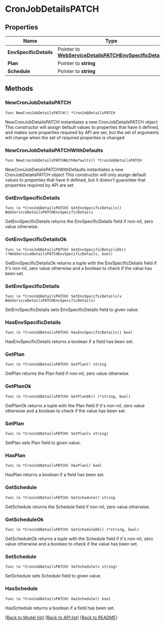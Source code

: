 # CronJobDetailsPATCH

## Properties

Name | Type | Description | Notes
------------ | ------------- | ------------- | -------------
**EnvSpecificDetails** | Pointer to [**WebServiceDetailsPATCHEnvSpecificDetails**](WebServiceDetailsPATCHEnvSpecificDetails.md) |  | [optional] 
**Plan** | Pointer to **string** |  | [optional] 
**Schedule** | Pointer to **string** |  | [optional] 

## Methods

### NewCronJobDetailsPATCH

`func NewCronJobDetailsPATCH() *CronJobDetailsPATCH`

NewCronJobDetailsPATCH instantiates a new CronJobDetailsPATCH object
This constructor will assign default values to properties that have it defined,
and makes sure properties required by API are set, but the set of arguments
will change when the set of required properties is changed

### NewCronJobDetailsPATCHWithDefaults

`func NewCronJobDetailsPATCHWithDefaults() *CronJobDetailsPATCH`

NewCronJobDetailsPATCHWithDefaults instantiates a new CronJobDetailsPATCH object
This constructor will only assign default values to properties that have it defined,
but it doesn't guarantee that properties required by API are set

### GetEnvSpecificDetails

`func (o *CronJobDetailsPATCH) GetEnvSpecificDetails() WebServiceDetailsPATCHEnvSpecificDetails`

GetEnvSpecificDetails returns the EnvSpecificDetails field if non-nil, zero value otherwise.

### GetEnvSpecificDetailsOk

`func (o *CronJobDetailsPATCH) GetEnvSpecificDetailsOk() (*WebServiceDetailsPATCHEnvSpecificDetails, bool)`

GetEnvSpecificDetailsOk returns a tuple with the EnvSpecificDetails field if it's non-nil, zero value otherwise
and a boolean to check if the value has been set.

### SetEnvSpecificDetails

`func (o *CronJobDetailsPATCH) SetEnvSpecificDetails(v WebServiceDetailsPATCHEnvSpecificDetails)`

SetEnvSpecificDetails sets EnvSpecificDetails field to given value.

### HasEnvSpecificDetails

`func (o *CronJobDetailsPATCH) HasEnvSpecificDetails() bool`

HasEnvSpecificDetails returns a boolean if a field has been set.

### GetPlan

`func (o *CronJobDetailsPATCH) GetPlan() string`

GetPlan returns the Plan field if non-nil, zero value otherwise.

### GetPlanOk

`func (o *CronJobDetailsPATCH) GetPlanOk() (*string, bool)`

GetPlanOk returns a tuple with the Plan field if it's non-nil, zero value otherwise
and a boolean to check if the value has been set.

### SetPlan

`func (o *CronJobDetailsPATCH) SetPlan(v string)`

SetPlan sets Plan field to given value.

### HasPlan

`func (o *CronJobDetailsPATCH) HasPlan() bool`

HasPlan returns a boolean if a field has been set.

### GetSchedule

`func (o *CronJobDetailsPATCH) GetSchedule() string`

GetSchedule returns the Schedule field if non-nil, zero value otherwise.

### GetScheduleOk

`func (o *CronJobDetailsPATCH) GetScheduleOk() (*string, bool)`

GetScheduleOk returns a tuple with the Schedule field if it's non-nil, zero value otherwise
and a boolean to check if the value has been set.

### SetSchedule

`func (o *CronJobDetailsPATCH) SetSchedule(v string)`

SetSchedule sets Schedule field to given value.

### HasSchedule

`func (o *CronJobDetailsPATCH) HasSchedule() bool`

HasSchedule returns a boolean if a field has been set.


[[Back to Model list]](../README.md#documentation-for-models) [[Back to API list]](../README.md#documentation-for-api-endpoints) [[Back to README]](../README.md)


